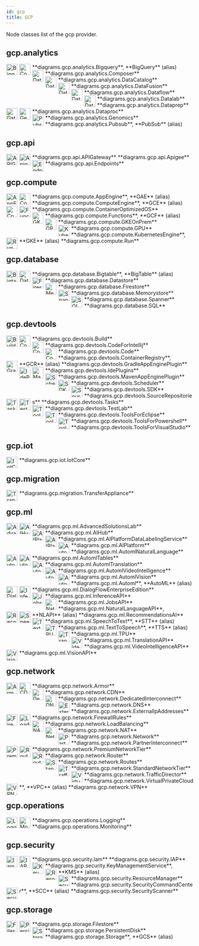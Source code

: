 ```yaml
---
id: gcp
title: GCP
---
```


Node classes list of the gcp provider.

## gcp.analytics


<img width="30" src="../../resources/gcp/analytics/bigquery.png" alt="Bigquery" style="float: left; padding-right: 5px;" >
**diagrams.gcp.analytics.Bigquery**, **BigQuery** (alias)

<img width="30" src="../../resources/gcp/analytics/composer.png" alt="Composer" style="float: left; padding-right: 5px;" >
**diagrams.gcp.analytics.Composer**

<img width="30" src="../../resources/gcp/analytics/data-catalog.png" alt="DataCatalog" style="float: left; padding-right: 5px;" >
**diagrams.gcp.analytics.DataCatalog**

<img width="30" src="../../resources/gcp/analytics/data-fusion.png" alt="DataFusion" style="float: left; padding-right: 5px;" >
**diagrams.gcp.analytics.DataFusion**

<img width="30" src="../../resources/gcp/analytics/dataflow.png" alt="Dataflow" style="float: left; padding-right: 5px;" >
**diagrams.gcp.analytics.Dataflow**

<img width="30" src="../../resources/gcp/analytics/datalab.png" alt="Datalab" style="float: left; padding-right: 5px;" >
**diagrams.gcp.analytics.Datalab**

<img width="30" src="../../resources/gcp/analytics/dataprep.png" alt="Dataprep" style="float: left; padding-right: 5px;" >
**diagrams.gcp.analytics.Dataprep**

<img width="30" src="../../resources/gcp/analytics/dataproc.png" alt="Dataproc" style="float: left; padding-right: 5px;" >
**diagrams.gcp.analytics.Dataproc**

<img width="30" src="../../resources/gcp/analytics/genomics.png" alt="Genomics" style="float: left; padding-right: 5px;" >
**diagrams.gcp.analytics.Genomics**

<img width="30" src="../../resources/gcp/analytics/pubsub.png" alt="Pubsub" style="float: left; padding-right: 5px;" >
**diagrams.gcp.analytics.Pubsub**, **PubSub** (alias)

## gcp.api


<img width="30" src="../../resources/gcp/api/api-gateway.png" alt="APIGateway" style="float: left; padding-right: 5px;" >
**diagrams.gcp.api.APIGateway**

<img width="30" src="../../resources/gcp/api/apigee.png" alt="Apigee" style="float: left; padding-right: 5px;" >
**diagrams.gcp.api.Apigee**

<img width="30" src="../../resources/gcp/api/endpoints.png" alt="Endpoints" style="float: left; padding-right: 5px;" >
**diagrams.gcp.api.Endpoints**

## gcp.compute


<img width="30" src="../../resources/gcp/compute/app-engine.png" alt="AppEngine" style="float: left; padding-right: 5px;" >
**diagrams.gcp.compute.AppEngine**, **GAE** (alias)

<img width="30" src="../../resources/gcp/compute/compute-engine.png" alt="ComputeEngine" style="float: left; padding-right: 5px;" >
**diagrams.gcp.compute.ComputeEngine**, **GCE** (alias)

<img width="30" src="../../resources/gcp/compute/container-optimized-os.png" alt="ContainerOptimizedOS" style="float: left; padding-right: 5px;" >
**diagrams.gcp.compute.ContainerOptimizedOS**

<img width="30" src="../../resources/gcp/compute/functions.png" alt="Functions" style="float: left; padding-right: 5px;" >
**diagrams.gcp.compute.Functions**, **GCF** (alias)

<img width="30" src="../../resources/gcp/compute/gke-on-prem.png" alt="GKEOnPrem" style="float: left; padding-right: 5px;" >
**diagrams.gcp.compute.GKEOnPrem**

<img width="30" src="../../resources/gcp/compute/gpu.png" alt="GPU" style="float: left; padding-right: 5px;" >
**diagrams.gcp.compute.GPU**

<img width="30" src="../../resources/gcp/compute/kubernetes-engine.png" alt="KubernetesEngine" style="float: left; padding-right: 5px;" >
**diagrams.gcp.compute.KubernetesEngine**, **GKE** (alias)

<img width="30" src="../../resources/gcp/compute/run.png" alt="Run" style="float: left; padding-right: 5px;" >
**diagrams.gcp.compute.Run**

## gcp.database


<img width="30" src="../../resources/gcp/database/bigtable.png" alt="Bigtable" style="float: left; padding-right: 5px;" >
**diagrams.gcp.database.Bigtable**, **BigTable** (alias)

<img width="30" src="../../resources/gcp/database/datastore.png" alt="Datastore" style="float: left; padding-right: 5px;" >
**diagrams.gcp.database.Datastore**

<img width="30" src="../../resources/gcp/database/firestore.png" alt="Firestore" style="float: left; padding-right: 5px;" >
**diagrams.gcp.database.Firestore**

<img width="30" src="../../resources/gcp/database/memorystore.png" alt="Memorystore" style="float: left; padding-right: 5px;" >
**diagrams.gcp.database.Memorystore**

<img width="30" src="../../resources/gcp/database/spanner.png" alt="Spanner" style="float: left; padding-right: 5px;" >
**diagrams.gcp.database.Spanner**

<img width="30" src="../../resources/gcp/database/sql.png" alt="SQL" style="float: left; padding-right: 5px;" >
**diagrams.gcp.database.SQL**

## gcp.devtools


<img width="30" src="../../resources/gcp/devtools/build.png" alt="Build" style="float: left; padding-right: 5px;" >
**diagrams.gcp.devtools.Build**

<img width="30" src="../../resources/gcp/devtools/code-for-intellij.png" alt="CodeForIntellij" style="float: left; padding-right: 5px;" >
**diagrams.gcp.devtools.CodeForIntellij**

<img width="30" src="../../resources/gcp/devtools/code.png" alt="Code" style="float: left; padding-right: 5px;" >
**diagrams.gcp.devtools.Code**

<img width="30" src="../../resources/gcp/devtools/container-registry.png" alt="ContainerRegistry" style="float: left; padding-right: 5px;" >
**diagrams.gcp.devtools.ContainerRegistry**, **GCR** (alias)

<img width="30" src="../../resources/gcp/devtools/gradle-app-engine-plugin.png" alt="GradleAppEnginePlugin" style="float: left; padding-right: 5px;" >
**diagrams.gcp.devtools.GradleAppEnginePlugin**

<img width="30" src="../../resources/gcp/devtools/ide-plugins.png" alt="IdePlugins" style="float: left; padding-right: 5px;" >
**diagrams.gcp.devtools.IdePlugins**

<img width="30" src="../../resources/gcp/devtools/maven-app-engine-plugin.png" alt="MavenAppEnginePlugin" style="float: left; padding-right: 5px;" >
**diagrams.gcp.devtools.MavenAppEnginePlugin**

<img width="30" src="../../resources/gcp/devtools/scheduler.png" alt="Scheduler" style="float: left; padding-right: 5px;" >
**diagrams.gcp.devtools.Scheduler**

<img width="30" src="../../resources/gcp/devtools/sdk.png" alt="SDK" style="float: left; padding-right: 5px;" >
**diagrams.gcp.devtools.SDK**

<img width="30" src="../../resources/gcp/devtools/source-repositories.png" alt="SourceRepositories" style="float: left; padding-right: 5px;" >
**diagrams.gcp.devtools.SourceRepositories**

<img width="30" src="../../resources/gcp/devtools/tasks.png" alt="Tasks" style="float: left; padding-right: 5px;" >
**diagrams.gcp.devtools.Tasks**

<img width="30" src="../../resources/gcp/devtools/test-lab.png" alt="TestLab" style="float: left; padding-right: 5px;" >
**diagrams.gcp.devtools.TestLab**

<img width="30" src="../../resources/gcp/devtools/tools-for-eclipse.png" alt="ToolsForEclipse" style="float: left; padding-right: 5px;" >
**diagrams.gcp.devtools.ToolsForEclipse**

<img width="30" src="../../resources/gcp/devtools/tools-for-powershell.png" alt="ToolsForPowershell" style="float: left; padding-right: 5px;" >
**diagrams.gcp.devtools.ToolsForPowershell**

<img width="30" src="../../resources/gcp/devtools/tools-for-visual-studio.png" alt="ToolsForVisualStudio" style="float: left; padding-right: 5px;" >
**diagrams.gcp.devtools.ToolsForVisualStudio**

## gcp.iot


<img width="30" src="../../resources/gcp/iot/iot-core.png" alt="IotCore" style="float: left; padding-right: 5px;" >
**diagrams.gcp.iot.IotCore**

## gcp.migration


<img width="30" src="../../resources/gcp/migration/transfer-appliance.png" alt="TransferAppliance" style="float: left; padding-right: 5px;" >
**diagrams.gcp.migration.TransferAppliance**

## gcp.ml


<img width="30" src="../../resources/gcp/ml/advanced-solutions-lab.png" alt="AdvancedSolutionsLab" style="float: left; padding-right: 5px;" >
**diagrams.gcp.ml.AdvancedSolutionsLab**

<img width="30" src="../../resources/gcp/ml/ai-hub.png" alt="AIHub" style="float: left; padding-right: 5px;" >
**diagrams.gcp.ml.AIHub**

<img width="30" src="../../resources/gcp/ml/ai-platform-data-labeling-service.png" alt="AIPlatformDataLabelingService" style="float: left; padding-right: 5px;" >
**diagrams.gcp.ml.AIPlatformDataLabelingService**

<img width="30" src="../../resources/gcp/ml/ai-platform.png" alt="AIPlatform" style="float: left; padding-right: 5px;" >
**diagrams.gcp.ml.AIPlatform**

<img width="30" src="../../resources/gcp/ml/automl-natural-language.png" alt="AutomlNaturalLanguage" style="float: left; padding-right: 5px;" >
**diagrams.gcp.ml.AutomlNaturalLanguage**

<img width="30" src="../../resources/gcp/ml/automl-tables.png" alt="AutomlTables" style="float: left; padding-right: 5px;" >
**diagrams.gcp.ml.AutomlTables**

<img width="30" src="../../resources/gcp/ml/automl-translation.png" alt="AutomlTranslation" style="float: left; padding-right: 5px;" >
**diagrams.gcp.ml.AutomlTranslation**

<img width="30" src="../../resources/gcp/ml/automl-video-intelligence.png" alt="AutomlVideoIntelligence" style="float: left; padding-right: 5px;" >
**diagrams.gcp.ml.AutomlVideoIntelligence**

<img width="30" src="../../resources/gcp/ml/automl-vision.png" alt="AutomlVision" style="float: left; padding-right: 5px;" >
**diagrams.gcp.ml.AutomlVision**

<img width="30" src="../../resources/gcp/ml/automl.png" alt="Automl" style="float: left; padding-right: 5px;" >
**diagrams.gcp.ml.Automl**, **AutoML** (alias)

<img width="30" src="../../resources/gcp/ml/dialog-flow-enterprise-edition.png" alt="DialogFlowEnterpriseEdition" style="float: left; padding-right: 5px;" >
**diagrams.gcp.ml.DialogFlowEnterpriseEdition**

<img width="30" src="../../resources/gcp/ml/inference-api.png" alt="InferenceAPI" style="float: left; padding-right: 5px;" >
**diagrams.gcp.ml.InferenceAPI**

<img width="30" src="../../resources/gcp/ml/jobs-api.png" alt="JobsAPI" style="float: left; padding-right: 5px;" >
**diagrams.gcp.ml.JobsAPI**

<img width="30" src="../../resources/gcp/ml/natural-language-api.png" alt="NaturalLanguageAPI" style="float: left; padding-right: 5px;" >
**diagrams.gcp.ml.NaturalLanguageAPI**, **NLAPI** (alias)

<img width="30" src="../../resources/gcp/ml/recommendations-ai.png" alt="RecommendationsAI" style="float: left; padding-right: 5px;" >
**diagrams.gcp.ml.RecommendationsAI**

<img width="30" src="../../resources/gcp/ml/speech-to-text.png" alt="SpeechToText" style="float: left; padding-right: 5px;" >
**diagrams.gcp.ml.SpeechToText**, **STT** (alias)

<img width="30" src="../../resources/gcp/ml/text-to-speech.png" alt="TextToSpeech" style="float: left; padding-right: 5px;" >
**diagrams.gcp.ml.TextToSpeech**, **TTS** (alias)

<img width="30" src="../../resources/gcp/ml/tpu.png" alt="TPU" style="float: left; padding-right: 5px;" >
**diagrams.gcp.ml.TPU**

<img width="30" src="../../resources/gcp/ml/translation-api.png" alt="TranslationAPI" style="float: left; padding-right: 5px;" >
**diagrams.gcp.ml.TranslationAPI**

<img width="30" src="../../resources/gcp/ml/video-intelligence-api.png" alt="VideoIntelligenceAPI" style="float: left; padding-right: 5px;" >
**diagrams.gcp.ml.VideoIntelligenceAPI**

<img width="30" src="../../resources/gcp/ml/vision-api.png" alt="VisionAPI" style="float: left; padding-right: 5px;" >
**diagrams.gcp.ml.VisionAPI**

## gcp.network


<img width="30" src="../../resources/gcp/network/armor.png" alt="Armor" style="float: left; padding-right: 5px;" >
**diagrams.gcp.network.Armor**

<img width="30" src="../../resources/gcp/network/cdn.png" alt="CDN" style="float: left; padding-right: 5px;" >
**diagrams.gcp.network.CDN**

<img width="30" src="../../resources/gcp/network/dedicated-interconnect.png" alt="DedicatedInterconnect" style="float: left; padding-right: 5px;" >
**diagrams.gcp.network.DedicatedInterconnect**

<img width="30" src="../../resources/gcp/network/dns.png" alt="DNS" style="float: left; padding-right: 5px;" >
**diagrams.gcp.network.DNS**

<img width="30" src="../../resources/gcp/network/external-ip-addresses.png" alt="ExternalIpAddresses" style="float: left; padding-right: 5px;" >
**diagrams.gcp.network.ExternalIpAddresses**

<img width="30" src="../../resources/gcp/network/firewall-rules.png" alt="FirewallRules" style="float: left; padding-right: 5px;" >
**diagrams.gcp.network.FirewallRules**

<img width="30" src="../../resources/gcp/network/load-balancing.png" alt="LoadBalancing" style="float: left; padding-right: 5px;" >
**diagrams.gcp.network.LoadBalancing**

<img width="30" src="../../resources/gcp/network/nat.png" alt="NAT" style="float: left; padding-right: 5px;" >
**diagrams.gcp.network.NAT**

<img width="30" src="../../resources/gcp/network/network.png" alt="Network" style="float: left; padding-right: 5px;" >
**diagrams.gcp.network.Network**

<img width="30" src="../../resources/gcp/network/partner-interconnect.png" alt="PartnerInterconnect" style="float: left; padding-right: 5px;" >
**diagrams.gcp.network.PartnerInterconnect**

<img width="30" src="../../resources/gcp/network/premium-network-tier.png" alt="PremiumNetworkTier" style="float: left; padding-right: 5px;" >
**diagrams.gcp.network.PremiumNetworkTier**

<img width="30" src="../../resources/gcp/network/router.png" alt="Router" style="float: left; padding-right: 5px;" >
**diagrams.gcp.network.Router**

<img width="30" src="../../resources/gcp/network/routes.png" alt="Routes" style="float: left; padding-right: 5px;" >
**diagrams.gcp.network.Routes**

<img width="30" src="../../resources/gcp/network/standard-network-tier.png" alt="StandardNetworkTier" style="float: left; padding-right: 5px;" >
**diagrams.gcp.network.StandardNetworkTier**

<img width="30" src="../../resources/gcp/network/traffic-director.png" alt="TrafficDirector" style="float: left; padding-right: 5px;" >
**diagrams.gcp.network.TrafficDirector**

<img width="30" src="../../resources/gcp/network/virtual-private-cloud.png" alt="VirtualPrivateCloud" style="float: left; padding-right: 5px;" >
**diagrams.gcp.network.VirtualPrivateCloud**, **VPC** (alias)

<img width="30" src="../../resources/gcp/network/vpn.png" alt="VPN" style="float: left; padding-right: 5px;" >
**diagrams.gcp.network.VPN**

## gcp.operations


<img width="30" src="../../resources/gcp/operations/logging.png" alt="Logging" style="float: left; padding-right: 5px;" >
**diagrams.gcp.operations.Logging**

<img width="30" src="../../resources/gcp/operations/monitoring.png" alt="Monitoring" style="float: left; padding-right: 5px;" >
**diagrams.gcp.operations.Monitoring**

## gcp.security


<img width="30" src="../../resources/gcp/security/iam.png" alt="Iam" style="float: left; padding-right: 5px;" >
**diagrams.gcp.security.Iam**

<img width="30" src="../../resources/gcp/security/iap.png" alt="IAP" style="float: left; padding-right: 5px;" >
**diagrams.gcp.security.IAP**

<img width="30" src="../../resources/gcp/security/key-management-service.png" alt="KeyManagementService" style="float: left; padding-right: 5px;" >
**diagrams.gcp.security.KeyManagementService**, **KMS** (alias)

<img width="30" src="../../resources/gcp/security/resource-manager.png" alt="ResourceManager" style="float: left; padding-right: 5px;" >
**diagrams.gcp.security.ResourceManager**

<img width="30" src="../../resources/gcp/security/security-command-center.png" alt="SecurityCommandCenter" style="float: left; padding-right: 5px;" >
**diagrams.gcp.security.SecurityCommandCenter**, **SCC** (alias)

<img width="30" src="../../resources/gcp/security/security-scanner.png" alt="SecurityScanner" style="float: left; padding-right: 5px;" >
**diagrams.gcp.security.SecurityScanner**

## gcp.storage


<img width="30" src="../../resources/gcp/storage/filestore.png" alt="Filestore" style="float: left; padding-right: 5px;" >
**diagrams.gcp.storage.Filestore**

<img width="30" src="../../resources/gcp/storage/persistent-disk.png" alt="PersistentDisk" style="float: left; padding-right: 5px;" >
**diagrams.gcp.storage.PersistentDisk**

<img width="30" src="../../resources/gcp/storage/storage.png" alt="Storage" style="float: left; padding-right: 5px;" >
**diagrams.gcp.storage.Storage**, **GCS** (alias)
